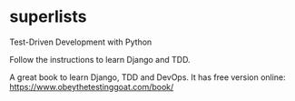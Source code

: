 # superlists
Test-Driven Development with Python

Follow the instructions to learn Django and TDD.

A great book to learn Django, TDD and DevOps.
It has free version online: https://www.obeythetestinggoat.com/book/
